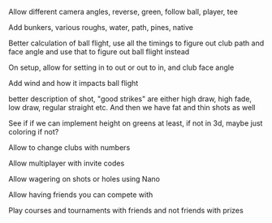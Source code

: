 Allow different camera angles, reverse, green, follow ball, player, tee

Add bunkers, various roughs, water, path, pines, native 

Better calculation of ball flight, use all the timings to figure out club path and face angle and use that to figure out ball flight instead

On setup, allow for setting in to out or out to in, and club face angle

Add wind and how it impacts ball flight

better description of shot, "good strikes" are either high draw, high fade, low draw, regular straight etc. And then we have fat and thin shots as well

See if if we can implement height on greens at least, if not in 3d, maybe just coloring if not?

Allow to change clubs with numbers

Allow multiplayer with invite codes

Allow wagering on shots or holes using Nano

Allow having friends you can compete with

Play courses and tournaments with friends and not friends with prizes


